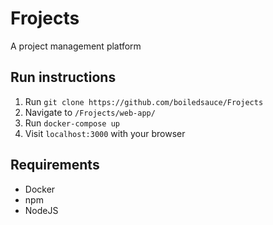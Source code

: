 <h1>Frojects</h1>
<p>A project management platform</p>
<h2>Run instructions</h2>
<ol>
  <li>Run <code>git clone https://github.com/boiledsauce/Frojects</code></li>
  <li>Navigate to <code>/Frojects/web-app/</code></li>
  <li>Run <code>docker-compose up</code></li>
  <li>Visit <code>localhost:3000</code> with your browser</li>
</ol>

<h2>Requirements</h2>
<ul>
  <li>Docker</li>
  <li>npm</li>
  <li>NodeJS</li>
</ul>

